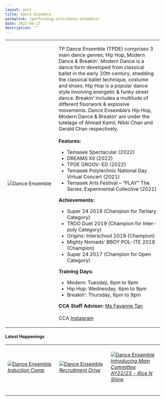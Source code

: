 ```yaml
---
layout: post
title: Dance Ensemble
permalink: /performing-arts/dance-ensemble/
date: 2022-06-17
description: ""
---
```


<div>
<table>
    <tr>
        <td style="width:33%"><image src="/images/CCA_dance_ensemble.jpg" style="display:block;margin-left:auto;margin-right:auto;" alt="Dance Ensemble"></image></td>
        <td>
            <p>
                TP Dance Ensemble (TPDE) comprises 3 main dance genres; Hip Hop, Modern Dance & Breakin’. Modern Dance is a dance form developed from classical ballet in the early 20th century, shedding the classical ballet technique, costume and shoes. Hip Hop is a popular dance style involving energetic & funky street dance. Breakin’ includes a multitude of different floorwork & explosive movements. Dance Ensemble’s Hip Hop, Modern Dance & Breakin’ are under the tutelage of Ahmad Kamil, Nikki Chan and Gerald Chan respectively.<br>
                <br>
							<b>Features:</b><br>
                <ul>
                <li>Temasek Spectacular (2022)</li>
                <li>DREAMS XII (2022)</li>
                <li>TPDE GROOV-ED (2022)</li>
                <li>Temasek Polytechnic National Day Virtual Concert (2021)</li>
                <li>Temasek Arts Festival – “PLAY” The Series: Experimental Collective (2021)</li>
                </ul>							
                <b>Achievements:</b><br>
                <ul>
                <li>Super 24 2019 (Champion for Tertiary Category)</li>
                <li>TRDO Duet 2019 (Champion for Inter-poly Category)</li>
                <li>Origins: Interschool 2018 (Champion)</li>
                <li>Mighty Nomads' BBOY POL-ITE 2018 (Champion)</li>
                <li>Super 24 2017 (Champion for Open Category)</li>
                </ul>
            </p>
            <p>
                <b>Training Days:</b><br>
                <ul>
                <li>Modern: Tuesday, 6pm to 9pm</li>
                <li>Hip Hop: Wednesday, 6pm to 9pm</li>
                <li>Breakin’: Thursday, 6pm to 9pm</li>
                </ul>
            </p>
            <p>
                <b>CCA Staff Advisor:</b> <a href="mailto:sokpeng@tp.edu.sg">Ms Fayanne Tan</a><br>
                <br>
                CCA <a href="https://www.instagram.com/tpdeofficial">Instagram</a>
            </p>
        </td>
    </tr>
</table>
</div>

#### Latest Happenings

<table>
    <tr>
        <td style="width:33%"><br>
            <a href="https://www.instagram.com/p/CeNkaevJlGe/">
                <image src="/images/Arts/DE_Induction Camp.png" style="display:block;margin-left:auto;margin-right:auto;" alt="Dance Ensemble">
                <h6 style="margin-top:0%">Induction Camp</h6>
                </image>
            </a>
        </td>
        <td style="width:33%"><br>
            <a href="https://www.instagram.com/p/Cc9hPUxp-dV/">
                <image src="/images/Arts/DE_Recruitment Drive.png" style="display:block;margin-left:auto;margin-right:auto;" alt="Dance Ensemble">
                <h6 style="margin-top:0%">Recruitment Drive</h6>
                </image>
            </a>
        </td>
        <td style="width:33%"><br>
            <a href="https://www.instagram.com/p/Cc76eMTJxD6/">
                <image src="/images/Arts/DE_Rice N Shine.png" style="display:block;margin-left:auto;margin-right:auto;" alt="Dance Ensemble">
                <h6 style="margin-top:0%">Introducing Main Committee AY22/23 - Rice N Shine</h6>    
                </image>
            </a>
        </td>
    </tr>
</table>